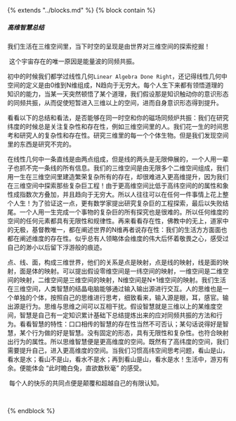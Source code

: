{%  extends "../blocks.md"  %}
{%  block contain  %}
##### 高维智慧总结

​        我们生活在三维空间里，当下时空的呈现是由世界对三维空间的探索挖掘！

​        这个宇宙存在的唯一原因是能量波的同频共振。

​        初中的时候我们都学过线性几何`Linear Algebra Done Right`，还记得线性几何中空间的定义是由0维到N维组成，N趋向于无穷大。每个人生下来都有领悟道理的知识的能力，当某一天突然顿悟了某个道理，我们假设那是知识触动你的意识形态的同频共振，从而促使短暂进入三维以上的空间，进而自身意识形态得到提升。

​        看看以下的总结和看法，是否能够在同一时空和你的磁场同频炉共振：我们在研究纬度的时候总是关注复杂性和存在性，例如三维空间里的人。我们花一生的时间思考和研究人的复杂性和存在性。研究三维里的每一个个体生物。但是我们发现空间里的东西是研究不完的。

​       在线性几何中一条直线是由两点组成，但是线的两头是无限伸展的，一个人用一辈子也抓不完一条线的所有信息。我们的三维空间是由无限多个二维空间组成，我们用一生在三维空间里建造繁荣复杂所有的存在，却很难进入更高维提升，因为我们在三维空间中探索那些复杂巨工程！由于更高维空间比低于高纬空间的的属性和象性成指数次方叠加，并且趋向于无穷大。所以人往往可以在任何一件事情上花上整个人生！为了验证这一点，更有数学家提出研究复杂巨的工程探索，最后以失败结尾。一个人用一生完成一个事物的复杂巨的所有探究也是很难的。所以任何维度的空间的任何元素都具有无限性和规律性。再来看看存在性，佛教中的无上，道家中的无极，基督教唯一，都在阐述世界的N维再者说存在性：我们的生活方方面面也都在阐述维度的存在性。似乎总有人领略体会维度的伟大后怀着敬畏之心，感受过自己的渺小以后留下浮游般的痕迹。

​       点、线、面，构成三维世界，他们的关系是点是映射，点是线的映射，线是面的映射，面是体的映射。可以提出假设零维空间是一纬空间的映射，一维空间是二维空间的映射，二维空间是三维空间的映射，N维空间是N+1维空间的映射。我们生活在三维空间，人类智慧的结晶电脑能够通过输入输出源进行交互。人的思维也是一个单独的个体，按照自己的思维进行思考，细致看来，输入源是眼，耳，感官。输出源是行为。思维与思维之间可以互相干扰。假设智慧就是三维以上的某维度空间，智慧是自己有一定知识累计基础下总结提炼出来的应对同频共振的方法和行为。看看智慧的特性：口口相传的智慧的存在性当然不可否认；某句话说得好是智慧，某个行为做的好是智慧。没有固定的形态，具有无限性和复杂性。也符合映射出行为的属性。所以思维智慧便是更高维度的空间。既然有了高纬度的空间，我们需要提升自己，进入更高维度的空间。当我们习惯高纬空间思考问题，看山是山，看水是水；看山不是山，看水不是水；再到看山是山，看水是水！生活中，游刃有余。便能体会 “此时瞻白兔，直欲数秋毫” 的感受。

​     每个人的快乐的共同点便是颠覆和超越自己的有限认知。

​    

{%  endblock   %}





